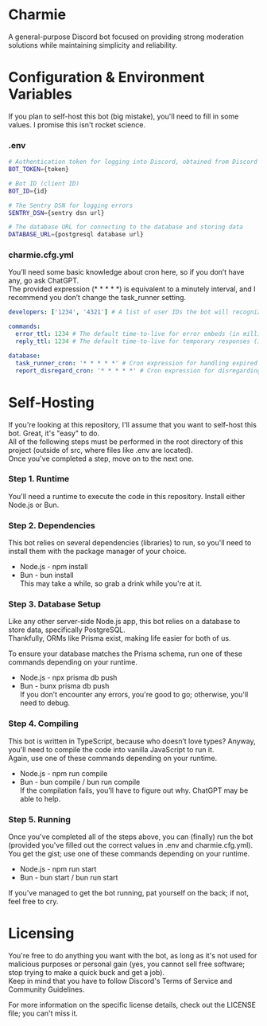 
# Charmie  
A general-purpose Discord bot focused on providing strong moderation solutions while maintaining simplicity and reliability.

# Configuration & Environment Variables  
If you plan to self-host this bot (big mistake), you'll need to fill in some values. I promise this isn't rocket science.

### .env

```bash
# Authentication token for logging into Discord, obtained from Discord's developer portal  
BOT_TOKEN={token}

# Bot ID (client ID)  
BOT_ID={id}

# The Sentry DSN for logging errors  
SENTRY_DSN={sentry dsn url}

# The database URL for connecting to the database and storing data  
DATABASE_URL={postgresql database url}
```

### charmie.cfg.yml  
You’ll need some basic knowledge about cron here, so if you don’t have any, go ask ChatGPT.  
The provided expression (* * * * *) is equivalent to a minutely interval, and I recommend you don’t change the task_runner setting.

```yaml
developers: ['1234', '4321'] # A list of user IDs the bot will recognize as developers

commands:  
  error_ttl: 1234 # The default time-to-live for error embeds (in milliseconds)  
  reply_ttl: 1234 # The default time-to-live for temporary responses (in milliseconds)

database:  
  task_runner_cron: '* * * * *' # Cron expression for handling expired punishments  
  report_disregard_cron: '* * * * *' # Cron expression for disregarding expired reports
```

# Self-Hosting  
If you're looking at this repository, I'll assume that you want to self-host this bot. Great, it's "easy" to do.  
All of the following steps must be performed in the root directory of this project (outside of src, where files like .env are located).  
Once you've completed a step, move on to the next one.

### Step 1. Runtime  
You'll need a runtime to execute the code in this repository. Install either Node.js or Bun.

### Step 2. Dependencies  
This bot relies on several dependencies (libraries) to run, so you'll need to install them with the package manager of your choice.  
- Node.js - npm install  
- Bun - bun install  
This may take a while, so grab a drink while you're at it.

### Step 3. Database Setup  
Like any other server-side Node.js app, this bot relies on a database to store data, specifically PostgreSQL.  
Thankfully, ORMs like Prisma exist, making life easier for both of us.

To ensure your database matches the Prisma schema, run one of these commands depending on your runtime.  
- Node.js - npx prisma db push  
- Bun - bunx prisma db push  
If you don’t encounter any errors, you're good to go; otherwise, you'll need to debug.

### Step 4. Compiling  
This bot is written in TypeScript, because who doesn’t love types? Anyway, you'll need to compile the code into vanilla JavaScript to run it.  
Again, use one of these commands depending on your runtime.  
- Node.js - npm run compile  
- Bun - bun compile / bun run compile  
If the compilation fails, you’ll have to figure out why. ChatGPT may be able to help.

### Step 5. Running  
Once you've completed all of the steps above, you can (finally) run the bot (provided you've filled out the correct values in .env and charmie.cfg.yml).  
You get the gist; use one of these commands depending on your runtime.  
- Node.js - npm run start  
- Bun - bun start / bun run start  

If you've managed to get the bot running, pat yourself on the back; if not, feel free to cry.

# Licensing  
You're free to do anything you want with the bot, as long as it's not used for malicious purposes or personal gain (yes, you cannot sell free software; stop trying to make a quick buck and get a job).  
Keep in mind that you have to follow Discord's Terms of Service and Community Guidelines.

For more information on the specific license details, check out the LICENSE file; you can't miss it.
